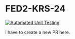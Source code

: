 # FED2-KRS-24

[![Automated Unit Testing](https://github.com/eivindholvik/FED2-KRS-24/actions/workflows/test-unit.yml/badge.svg)](https://github.com/eivindholvik/FED2-KRS-24/actions/workflows/test-unit.yml)


i have to create a new PR here.
